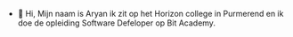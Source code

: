 - 👋 Hi, Mijn naam is Aryan ik zit op het Horizon college in Purmerend en ik doe de opleiding Software Defeloper op Bit Academy.
  
